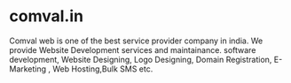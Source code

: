 comval.in
=========

Comval web is one of the best service provider company in india. We provide Website Development services and maintainance. software development, Website Designing, Logo Designing, Domain Registration, E-Marketing , Web Hosting,Bulk SMS etc.
